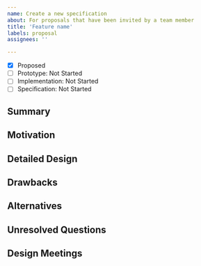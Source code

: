 ```yaml
---
name: Create a new specification
about: For proposals that have been invited by a team member
title: 'Feature name'
labels: proposal
assignees: ''

---
```


<!--
Hello, and thanks for your interest in contributing to the Harp standard! If you haven't been invited by a team member to open an issue, please instead open a discussion marked [proposal] at https://github.com/orgs/harp-tech/discussions/new and we'll try to give you feedback on how to get to an issue-ready proposal.

New specification proposals should aim to fully fill out this template, at least up to and including detailed design. The sections on drawbacks, alternatives and unresolved questions may be omitted from the initial proposal.
-->
* [x] Proposed
* [ ] Prototype: Not Started
* [ ] Implementation: Not Started
* [ ] Specification: Not Started

## Summary

<!-- One paragraph explanation of the feature. -->

## Motivation

<!-- Why are we doing this? What use cases does it support? What is the expected outcome? -->

## Detailed Design

<!-- This is the bulk of the proposal. The Harp standard comprises multiple levels: device hardware; microcontroller firmware; high-level software interfaces; and data formats. Changes to the standard specifications might impact any or all of these levels, so please make sure you have considered the impact of your proposal on all the levels in the detailed design.

Explain the design in enough detail for somebody familiar with the Harp standard to understand, and for somebody familiar with the impacted levels to implement, and include examples of how the feature will be used. Please include links to relevant parts of the existing specification to describe the changes necessary to implement this feature. An initial proposal does not need to cover all cases, but it should have enough detail to enable a team member to bring this proposal to design if they so choose. -->

## Drawbacks

<!-- Why should we *not* do this? -->

## Alternatives

<!-- What other designs have been considered? What is the impact of not doing this? -->

## Unresolved Questions

<!-- What parts of the design are still undecided? -->

## Design Meetings

<!-- Link to standard review board meetings where this proposal has been discussed. -->
